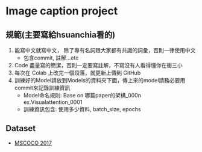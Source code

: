 # Image caption project
## 規範(主要寫給hsuanchia看的)
1. 能寫中文就寫中文， 除了專有名詞跟大家都有共識的詞彙，否則一律使用中文
   * 包含commit, 註解...etc
2. Code 盡量寫的簡潔，否則一定要寫註解，不寫沒有人看得懂你在衝三小
3. 每次在 Colab 上改完一個段落，就更新上傳到 GitHub
4. 訓練好的Model請放到Models的資料夾下面，傳上來的model請務必要用commit來記錄訓練資訊
   * Model命名規則: Base on 哪篇paper的架構_000n ex.Visualattention_0001
   * 訓練資訊包含: 使用多少資料, batch_size, epochs
## Dataset
* [MSCOCO 2017](https://drive.google.com/drive/folders/1fN9Zl8yX4MjQY1ljAY2py_7l7-vkCMHu?usp=sharing)
